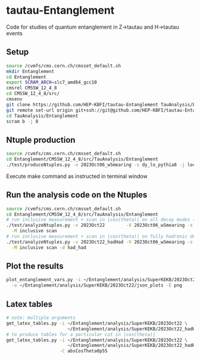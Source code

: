 # tautau-Entanglement

Code for studies of quantum entanglement in Z->tautau and H->tautau events

## Setup

```bash
source /cvmfs/cms.cern.ch/cmsset_default.sh
mkdir Entanglement
cd Entanglement
export SCRAM_ARCH=slc7_amd64_gcc10
cmsrel CMSSW_12_4_8
cd CMSSW_12_4_8/src/
cmsenv
git clone https://github.com/HEP-KBFI/tautau-Entanglement TauAnalysis/Entanglement
git remote set-url origin git+ssh://git@github.com/HEP-KBFI/tautau-Entanglement
cd TauAnalysis/Entanglement
scram b -j 8
```

## Ntuple production

```bash
source /cvmfs/cms.cern.ch/cmsset_default.sh
cd Entanglement/CMSSW_12_4_8/src/TauAnalysis/Entanglement
./test/produceNtuples.py -v 2023Oct06_wSmearing -s dy_lo_pythia8 -j local # or -j cluster
```

Execute make command as instructed in terminal window

## Run the analysis code on the Ntuples

```bash
source /cvmfs/cms.cern.ch/cmsset_default.sh
cd Entanglement/CMSSW_12_4_8/src/TauAnalysis/Entanglement
# run inclusive measurement + scan in |cos(theta)| on all decay modes (except had_had) on the cluster
./test/analyzeNtuples.py -v 2023Oct22        -V 2023Oct06_wSmearing -s dy_lo_pythia8_ext -j cluster \
  -M inclusive scan
# run inclusive measurement + scan in |cos(theta)| on fully hadronic decay modes (had_had) locally
./test/analyzeNtuples.py -v 2023Oct22_hadHad -V 2023Oct06_wSmearing -s dy_lo_pythia8_ext -j local   \
  -M inclusive scan -d had_had
```

## Plot the results

```bash
plot_entanglement_vars.py -i ~/Entanglement/analysis/SuperKEKB/2023Oct22 \
  -o ~/Entanglement/analysis/SuperKEKB/2023Oct22/json_plots -E png
```

## Latex tables

```bash
# note: multiple arguments
get_latex_tables.py -i ~/Entanglement/analysis/SuperKEKB/2023Oct22 \
                       ~/Entanglement/analysis/SuperKEKB/2023Oct22_hadHad
# to produce tables for a particular cut in |cos(theta)|
get_latex_tables.py -i ~/Entanglement/analysis/SuperKEKB/2023Oct22 \
                       ~/Entanglement/analysis/SuperKEKB/2023Oct22_hadHad \
                    -C absCosTheta0p55
```